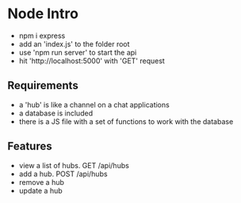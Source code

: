 # Node Intro

- npm i express
- add an 'index.js' to the folder root
- use 'npm run server' to start the api
- hit 'http://localhost:5000' with 'GET' request

## Requirements

- a 'hub' is like a channel on a chat applications
- a database is included
- there is a JS file with a set of functions to work with the database

## Features

- view a list of hubs. GET /api/hubs
- add a hub. POST /api/hubs
- remove a hub
- update a hub
